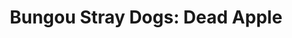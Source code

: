--- 
title: "Bungou Stray Dogs: Dead Apple"
publishdate: "2019-8-20T16:48:46+02:00"
src: "https://365manga.net/manga/bungou-stray-dogs-dead-apple"
image: "https://data.365manga.net/images/thumbnails/6468-bungou-stray-dogs-dead-apple.jpg"
description: ""
---